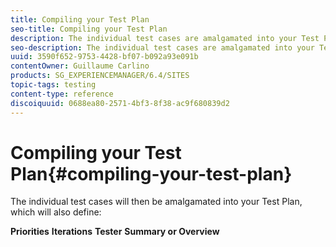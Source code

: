 ```yaml
---
title: Compiling your Test Plan
seo-title: Compiling your Test Plan
description: The individual test cases are amalgamated into your Test Plan
seo-description: The individual test cases are amalgamated into your Test Plan
uuid: 3590f652-9753-4428-bf07-b092a93e091b
contentOwner: Guillaume Carlino
products: SG_EXPERIENCEMANAGER/6.4/SITES
topic-tags: testing
content-type: reference
discoiquuid: 0688ea80-2571-4bf3-8f38-ac9f680839d2
---
```


# Compiling your Test Plan{#compiling-your-test-plan}

The individual test cases will then be amalgamated into your Test Plan, which will also define:

**Priorities**
**Iterations** **Tester** **Summary or Overview** 
